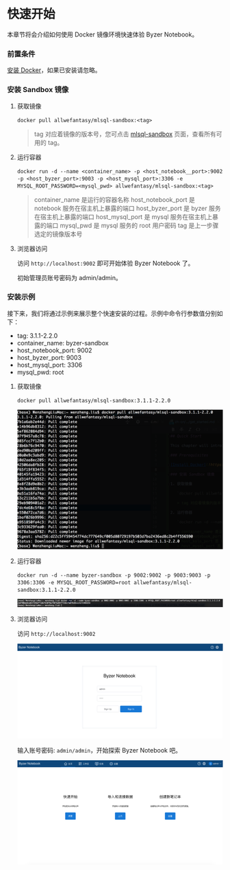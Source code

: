# 快速开始

本章节将会介绍如何使用 Docker 镜像环境快速体验 Byzer Notebook。

### 前置条件

[安装 Docker](https://www.docker.com/products/docker-desktop)，如果已安装请忽略。

### 安装 Sandbox 镜像

1. 获取镜像

   `docker pull allwefantasy/mlsql-sandbox:<tag>`
   
   > tag 对应着镜像的版本号，您可点击 [mlsql-sandbox](https://hub.docker.com/r/allwefantasy/mlsql-sandbox/tags) 页面，查看所有可用的 tag。
   
2. 运行容器

   `docker run -d --name <container_name> -p <host_notebook__port>:9002 -p <host_byzer_port>:9003 -p <host_mysql_port>:3306 -e MYSQL_ROOT_PASSWORD=<mysql_pwd> allwefantasy/mlsql-sandbox:<tag>`
   
   > container_name 是运行的容器名称
   > host_notebook_port 是 notebook 服务在宿主机上暴露的端口
   > host_byzer_port 是 byzer 服务在宿主机上暴露的端口
   > host_mysql_port 是 mysql 服务在宿主机上暴露的端口
   > mysql_pwd 是 mysql 服务的 root 用户密码
   > tag 是上一步骤选定的镜像版本号
   
3. 浏览器访问

   访问 `http://localhost:9002` 即可开始体验 Byzer Notebook 了。
   
   初始管理员账号密码为 admin/admin。
   
### 安装示例

接下来，我们将通过示例来展示整个快速安装的过程。示例中命令行参数值分别如下：

- tag: 3.1.1-2.2.0
- container_name: byzer-sandbox
- host_notebook_port: 9002
- host_byzer_port: 9003
- host_mysql_port: 3306
- mysql_pwd: root

1. 获取镜像

   `docker pull allwefantasy/mlsql-sandbox:3.1.1-2.2.0`

   <img src="/byzer-notebook/zh-cn/introduction/images/fetch_sandbox_image.png" alt="fetch_image"/>
   
2. 运行容器

   `docker run -d --name byzer-sandbox -p 9002:9002 -p 9003:9003 -p 3306:3306 -e MYSQL_ROOT_PASSWORD=root allwefantasy/mlsql-sandbox:3.1.1-2.2.0`

   <img src="/byzer-notebook/zh-cn/introduction/images/run_sandbox_container.png" alt="run_container"/>

3. 浏览器访问

   访问 `http://localhost:9002`
   

   <img src="/byzer-notebook/zh-cn/introduction/images/visit_notebook.png" alt="visit_notebook"/>

   
   输入账号密码: `admin/admin`，开始探索 Byzer Notebook 吧。
   

   <img src="/byzer-notebook/zh-cn/introduction/images/explore_notebook_cn.png" alt="explore_notebook"/>
   
   

